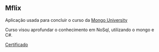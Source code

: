 ## Mflix ##

Aplicação usada para concluir o curso da [Mongo University](https://university.mongodb.com/courses/M220N/about)

Curso visou aprofundar o conhecimento em NoSql, utilizando o mongo e C#. 

[Certificado](https://university.mongodb.com/course_completion/f8eb5eba-d720-499e-8230-0ea48d9a28fb?utm_source=copy&utm_medium=social&utm_campaign=university_social_sharing)

